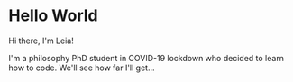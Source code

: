 # Hello World

Hi there, I'm Leia!

I'm a philosophy PhD student in COVID-19 lockdown who decided to learn how to code.
We'll see how far I'll get...
